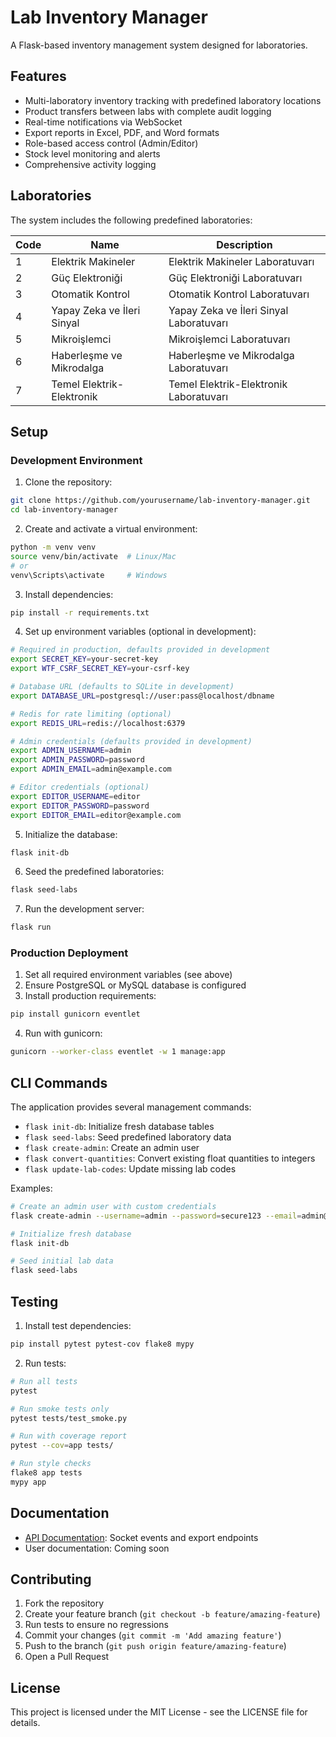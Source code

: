 # Lab Inventory Manager

A Flask-based inventory management system designed for laboratories.

## Features

- Multi-laboratory inventory tracking with predefined laboratory locations
- Product transfers between labs with complete audit logging
- Real-time notifications via WebSocket
- Export reports in Excel, PDF, and Word formats
- Role-based access control (Admin/Editor)
- Stock level monitoring and alerts
- Comprehensive activity logging

## Laboratories

The system includes the following predefined laboratories:

| Code | Name | Description |
|------|------|-------------|
| 1 | Elektrik Makineler | Elektrik Makineler Laboratuvarı |
| 2 | Güç Elektroniği | Güç Elektroniği Laboratuvarı |
| 3 | Otomatik Kontrol | Otomatik Kontrol Laboratuvarı |
| 4 | Yapay Zeka ve İleri Sinyal | Yapay Zeka ve İleri Sinyal Laboratuvarı |
| 5 | Mikroişlemci | Mikroişlemci Laboratuvarı |
| 6 | Haberleşme ve Mikrodalga | Haberleşme ve Mikrodalga Laboratuvarı |
| 7 | Temel Elektrik-Elektronik | Temel Elektrik-Elektronik Laboratuvarı |

## Setup

### Development Environment

1. Clone the repository:
```bash
git clone https://github.com/yourusername/lab-inventory-manager.git
cd lab-inventory-manager
```

2. Create and activate a virtual environment:
```bash
python -m venv venv
source venv/bin/activate  # Linux/Mac
# or
venv\Scripts\activate     # Windows
```

3. Install dependencies:
```bash
pip install -r requirements.txt
```

4. Set up environment variables (optional in development):
```bash
# Required in production, defaults provided in development
export SECRET_KEY=your-secret-key
export WTF_CSRF_SECRET_KEY=your-csrf-key

# Database URL (defaults to SQLite in development)
export DATABASE_URL=postgresql://user:pass@localhost/dbname

# Redis for rate limiting (optional)
export REDIS_URL=redis://localhost:6379

# Admin credentials (defaults provided in development)
export ADMIN_USERNAME=admin
export ADMIN_PASSWORD=password
export ADMIN_EMAIL=admin@example.com

# Editor credentials (optional)
export EDITOR_USERNAME=editor
export EDITOR_PASSWORD=password
export EDITOR_EMAIL=editor@example.com
```

5. Initialize the database:
```bash
flask init-db
```

6. Seed the predefined laboratories:
```bash
flask seed-labs
```

7. Run the development server:
```bash
flask run
```

### Production Deployment

1. Set all required environment variables (see above)
2. Ensure PostgreSQL or MySQL database is configured
3. Install production requirements:
```bash
pip install gunicorn eventlet
```

4. Run with gunicorn:
```bash
gunicorn --worker-class eventlet -w 1 manage:app
```

## CLI Commands

The application provides several management commands:

- `flask init-db`: Initialize fresh database tables
- `flask seed-labs`: Seed predefined laboratory data
- `flask create-admin`: Create an admin user
- `flask convert-quantities`: Convert existing float quantities to integers
- `flask update-lab-codes`: Update missing lab codes

Examples:
```bash
# Create an admin user with custom credentials
flask create-admin --username=admin --password=secure123 --email=admin@lab.com

# Initialize fresh database
flask init-db

# Seed initial lab data
flask seed-labs
```

## Testing

1. Install test dependencies:
```bash
pip install pytest pytest-cov flake8 mypy
```

2. Run tests:
```bash
# Run all tests
pytest

# Run smoke tests only
pytest tests/test_smoke.py

# Run with coverage report
pytest --cov=app tests/

# Run style checks
flake8 app tests
mypy app
```

## Documentation

- [API Documentation](docs/API.md): Socket events and export endpoints
- User documentation: Coming soon

## Contributing

1. Fork the repository
2. Create your feature branch (`git checkout -b feature/amazing-feature`)
3. Run tests to ensure no regressions
4. Commit your changes (`git commit -m 'Add amazing feature'`)
5. Push to the branch (`git push origin feature/amazing-feature`)
6. Open a Pull Request

## License

This project is licensed under the MIT License - see the LICENSE file for details.